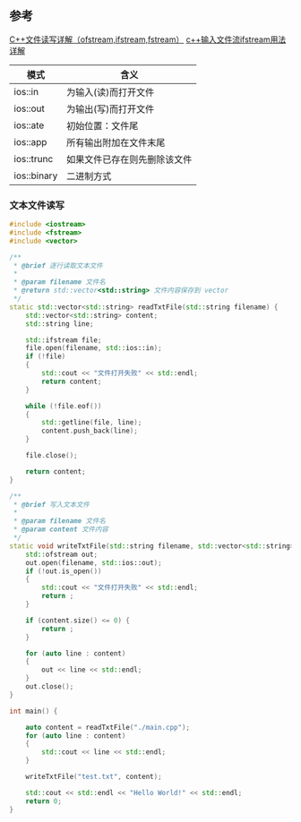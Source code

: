 ## 参考

[C++文件读写详解（ofstream,ifstream,fstream）](https://blog.csdn.net/kingstar158/article/details/6859379)
[c++输入文件流ifstream用法详解](https://blog.csdn.net/sinat_36219858/article/details/80369255)

|模式|含义|
|--|--|
|ios::in|       为输入(读)而打开文件|
|ios::out|      为输出(写)而打开文件|
|ios::ate|      初始位置：文件尾|
|ios::app|      所有输出附加在文件末尾|
|ios::trunc|    如果文件已存在则先删除该文件|
|ios::binary|   二进制方式|

### 文本文件读写
```c++ linenums="1"
#include <iostream>
#include <fstream>
#include <vector>

/**
 * @brief 逐行读取文本文件
 *
 * @param filename 文件名
 * @return std::vector<std::string> 文件内容保存到 vector
 */
static std::vector<std::string> readTxtFile(std::string filename) {
    std::vector<std::string> content;
    std::string line;

    std::ifstream file;
    file.open(filename, std::ios::in);
    if (!file)
    {
        std::cout << "文件打开失败" << std::endl;
        return content;
    }

    while (!file.eof())
    {
        std::getline(file, line);
        content.push_back(line);
    }

    file.close();

    return content;
}

/**
 * @brief 写入文本文件
 *
 * @param filename 文件名
 * @param content 文件内容
 */
static void writeTxtFile(std::string filename, std::vector<std::string> content) {
    std::ofstream out;
    out.open(filename, std::ios::out);
    if (!out.is_open())
    {
        std::cout << "文件打开失败" << std::endl;
        return ;
    }

    if (content.size() <= 0) {
        return ;
    }

    for (auto line : content)
    {
        out << line << std::endl;
    }
    out.close();
}

int main() {

    auto content = readTxtFile("./main.cpp");
    for (auto line : content)
    {
        std::cout << line << std::endl;
    }

    writeTxtFile("test.txt", content);

    std::cout << std::endl << "Hello World!" << std::endl;
    return 0;
}
```